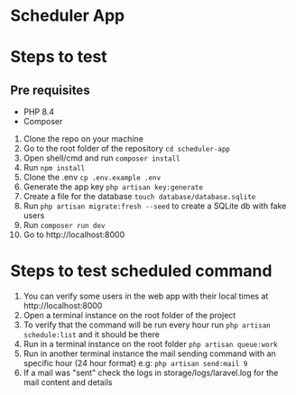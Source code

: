 # Scheduler App

# Steps to test

## Pre requisites
- PHP 8.4
- Composer

1. Clone the repo on your machine
2. Go to the root folder of the repository `cd scheduler-app`
3. Open shell/cmd and run `composer install`
4. Run `npm install`
5. Clone the .env `cp .env.example .env`
6. Generate the app key `php artisan key:generate`
7. Create a file for the database `touch database/database.sqlite`
8. Run `php artisan migrate:fresh --seed` to create a SQLite db with fake users
9. Run `composer run dev`
10. Go to http://localhost:8000

# Steps to test scheduled command

1. You can verify some users in the web app with their local times at http://localhost:8000
2. Open a terminal instance on the root folder of the project
3. To verify that the command will be run every hour run `php artisan schedule:list` and it should be there
4. Run in a terminal instance on the root folder `php artisan queue:work`
5. Run in another terminal instance the mail sending command with an specific hour (24 hour format) e.g: `php artisan send:mail 9`
6. If a mail was "sent" check the logs in storage/logs/laravel.log for the mail content and details
